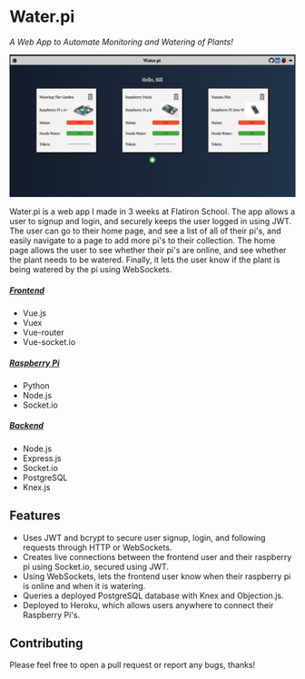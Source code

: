 # Water.pi
*A Web App to Automate Monitoring and Watering of Plants!*

![intro](https://github.com/ethancollins0/capstone-backend/blob/master/GitFiles/Home.png)

Water.pi is a web app I made in 3 weeks at Flatiron School. The app allows a user to signup and login, 
and securely keeps the user logged in using JWT. The user can go to their home page, and see a list of all of their pi's,
and easily navigate to a page to add more pi's to their collection. The home page allows the user to see whether their 
pi's are online, and see whether the plant needs to be watered. Finally, it lets the user know if the plant is being 
watered by the pi using WebSockets.


 
##### [Frontend](https://github.com/ethancollins0/capstone-frontend)
- Vue.js
- Vuex
- Vue-router
- Vue-socket.io

##### [Raspberry Pi](https://github.com/ethancollins0/raspberry-pi-api)
- Python
- Node.js
- Socket.io

##### [Backend](https://github.com/ethancollins0/capstone-backend)
- Node.js
- Express.js
- Socket.io
- PostgreSQL
- Knex.js

## Features
- Uses JWT and bcrypt to secure user signup, login, and following requests through HTTP or WebSockets.
- Creates live connections between the frontend user and their raspberry pi using Socket.io, secured using JWT.
- Using WebSockets, lets the frontend user know when their raspberry pi is online and when it is watering.
- Queries a deployed PostgreSQL database with Knex and Objection.js.
- Deployed to Heroku, which allows users anywhere to connect their Raspberry Pi's.

## Contributing
Please feel free to open a pull request or report any bugs, thanks!
